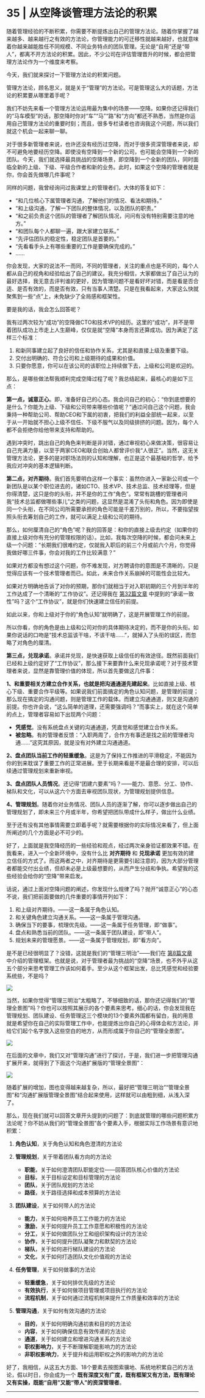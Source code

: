 # 35 | 从空降谈管理方法论的积累
随着管理经验的不断积累，你需要不断提炼出自己的管理方法论。随着你掌握了越来越多、越来越行之有效的方法论，你管理能力的可迁移性就越来越好，也就意味着你越来越能胜任不同规模、不同业务特点的团队管理。无论是“自用”还是“带人”，都离不开方法论的积累。因此，不少公司在评估管理晋升的时候，都会把管理方法论作为一个维度来考察。

今天，我们就来探讨一下管理方法论的积累问题。

管理方法论，顾名思义，就是关于“管理”的方法论。可是管理这么大的话题，方法论的积累要从哪里着手呢？

我们不妨先来看一个管理方法论运用最为集中的场景——空降。如果你还记得我们的“马车模型”的话，那空降时你对“车”“马”“路”和“方向”都还不熟悉，当然是你运用自己管理方法论的重要时刻；而且，很多专栏读者也咨询我这个问题，所以我们就这个机会一起来聊一聊。

对于很多新管理者来说，也许还没有经历过空降，而对于很多资深管理者来说，却不可避免地要经历空降。即使没有空降到一个新的公司，也可能会空降到一个新的团队。今天，我们就选择最具挑战的空降场景，即空降到一个全新的团队，同时面临全新的上级、下级、平级合作者和新的业务。此时，如果这个空降的管理者就是你，你会首先做哪几件事呢？

同样的问题，我曾经询问过我课堂上的管理者们，大体的答复如下：

- “和几位核心下属管理者沟通，了解他们的情况、看法和期待。”
- “和上级沟通，了解一下团队的整体情况，以及团队的职责。”
- “和之前负责这个团队的管理者了解团队情况，问问有没有特别需要注意的地方。”
- “和团队每个人都聊一遍，跟大家建立联系。”
- “先评估团队的稳定性，稳定团队是首要的。”
- “先看看手头上有哪些重要的工作是要确保完成的。”
- ……

你会发现，大家的说法不一而同，不同的管理者，关注的重点也是不同的，每个人都从自己的视角和经验给出了自己的建议。我充分相信，大家都做出了自己认为的最好选择，我无意去评判谁的更好，因为管理问题不是看好坏对错，而是看是否合适、是否有效的，而是否有效，只有当事人清楚。只是在我看起来，大家这么快就聚焦到一些“点”上，未免缺少了全局感和框架性。

要是我的话，我会怎么回答呢？

我有过两次较为“成功”的空降做CTO和技术VP的经历。这里的“成功”，并不是带着团队成功上市走上人生巅峰，仅仅是就“空降”本身而言还算成功。因为满足了这样三个标准：

1. 和新同事建立起了良好的信任和协作关系，尤其是和直接上级及重要下级。
2. 交付出明确的、符合公司和上级期待的成果和价值。
3. 只要你愿意，你可以在该公司的该职位上持续做下去，上级和公司是欢迎的。

那么，是哪些做法帮我顺利完成空降过程了呢？我总结起来，最核心的是如下三点：

**第一点，诚意正心**。即，准备好自己的心态。我会问自己的初心：“你到底想要的是什么？你能为上级、下级和公司带来哪些价值呢？”通过问自己这个问题，我会秉持一种帮助公司、帮助CEO和下属的初衷，把我们的利益全部统一起来，以至于从一开始就不担心上级不信任、下级不服气以及同级排挤的问题。因为，每个人都不会拒绝你给他带来支持和帮助的。

遇到冲突时，跳出自己的角色来判断是非对错，通过审视初心来做决策，很容易让自己充满力量，以至于两家CEO和联合创始人都曾评价我“人很正”。当然，这无关管理方法论，更多的是对职场法则的认知和理解，也正是这个最基础的哲学，给予我应对冲突的基本逻辑判断。

**第二点，对齐期待**。我们首先要明白这样一个事实：虽然你进入一家新公司或一个新团队是以某个职位进去的，诸如CTO、技术VP、技术总监、技术经理等，但是你得清楚，这只是你的头衔，并不是你的工作“角色”。常常有跳槽的管理者问我“技术总监都做哪些事儿”之类的问题，这显然是混淆了头衔和角色。因为即使是同一个头衔，在不同公司所需要承担的角色可能是千差万别的，所以，不要指望按照头衔去筹划自己的工作，就可以满足上级和公司的期待。

那么，如何厘清自己的“角色”呢？我的回答是：和你的直接上级去约定（如果你的直接上级对你有充分的管理权限的话）。比如，我每次空降的时候，都会问未来上级一个问题：“长期我们很难约定，仅就我入职后的前三个月或前六个月，你觉得我做好哪三件事，你会对我的工作比较满意？”

如果对方都没有想过这个问题，你不难发现，对方聘请你的意图是不清晰的，只是觉得应该有一个技术管理者而已。如此，未来合作关系崩掉的可能性会比较大。

如果对方明确地告诉了对你的预期，那你们就相当于对入职初期的三个月到半年的工作达成了一个清晰的“工作协议”。还记得我在 [第32篇文章](https://time.geekbang.org/column/article/42770) 中提到的“承诺一致性”吗？这个“工作协议”，就是你们快速建立信任的前提。

如此以来，你和上级对于你的“角色认知”就明确了，这是开展管理工作的前提。

所以你看，你的角色是由上级和公司对你的具体期待决定的，而不是你的头衔。如果你说话的口吻是“技术总监该干啥，不该干啥……”，就掉入了头衔的误区，而忽略了对角色的厘清。

**第三点，兑现承诺**。承诺并兑现，是快速获取上级信任的有效途径。既然前面我们已经和上级约定好了“工作协议”，那么接下来要靠什么来兑现承诺呢？对于技术管理者来说，显然是靠管理价值的体现，所以首先要做这几件事：

**1、和重要相关方建立合作关系，也就是把沟通通道先建起来**。比如直接上级、核心下级、重要合作平级等。如果说我们前面搞定的角色认知问题，是管理的前提；那么现在搞定的沟通问题，则是管理工作的载体。而建立沟通通道，则又是沟通的前提。你也许会说，“这么简单的道理，还需要强调吗？”而事实上，就在这个简单的点上，管理者容易如下出现两个问题：

- **凭感觉**。没有系统盘点关键的沟通通道，凭直觉和感觉建立合作关系。
- **被忽略**。有的管理者反馈：“入职两周了，合作方有事还是找之前的管理者沟通……”这究其原因，就是没有对外建立沟通通道。

**2、盘点团队当前工作的轻重缓急**。这是为了保持工作推进的平滑稳定，不能因为你的到来耽误了重要工作的正常进展。至于长期来看是不是最合理的安排，可以后续通过管理规划来重新审视。

**3、盘点团队人员情况**。还记得“团建六要素”吗？——能力、意愿、分工、协作、梯队和文化，可以从这六个方面去审视团队现状，为管理规划提供信息。

**4、管理规划**。随着你对业务情况、团队人员的逐渐了解，你可以逐步做出自己的管理规划了，即未来三个月或半年，你希望把团队带成什么样子，做出什么业绩。

至于还有没有其他事情需要立即着手呢？就需要根据你的实际情况来看了，但上面所阐述的几个方面是必不可少的。

好了，上面就是我空降经历的一些经验和观点，经过两次亲身验证都效果不错。在我看来，进入一个全新环境中，没有什么比 **对齐期待** 和 **兑现承诺** 更加有效的建立信任的方式了。而这两者之中，对齐期待是更需要引起注意的，因为大部分管理者都能交付出业绩，但却未必是上级最想要的，从而产生分歧和争执。希望我的这些经验会给你的“空降”带来启发。

话说，通过上面对空降问题的阐述，你发现什么规律了吗？抛开“诚意正心”的心态不说，我们把前面要做的几件重要的事情开列如下：

1. 和上级对齐期待。——这一条属于角色认知。
2. 和关键角色建立沟通关系。——这一条属于管理沟通。
3. 确保当下的要事，梳理优先级。——这一条属于任务管理，即“做事”。
4. 盘点和熟悉当前的团队。——这一条属于团队建设，即“带人”。
5. 规划未来的管理愿景。——这一条属于管理规划，即“看方向”。

是不是已经很明显了？没错，这就是我们的“管理三明治”——我们在 [第8篇文章](https://time.geekbang.org/column/article/14534) 中介绍的管理框架。也就是说，对于管理者最为挑战的“空降”场景，也不外乎从这五个部分来思考管理工作该如何着手。至少从这个框架出发，总比凭感觉和经验要系统些，不是吗？

![](images/64689/de577fbff7533d6746ce9544cf674ae8.png)

当然，如果你觉得“管理三明治”太粗略了，不够细致的话，那你还记得我们的“管理全景图”吗？你也可以按照其展示的各个要素来思考。细心的话，你会发现我在管理规划、团队建设、任务管理这三个模块的13个要素外围都有留白，我的用意就是希望你在自己的实际管理工作中，也能提炼出你自己的心得体会和方法论，并给它们起个名字放入这些空白的地方，从而形成属于你自己的“管理全景图”。

![](images/64689/bdf3a3c6a4d0e50b6c65dcdee7eb6dc1.png)

在后面的文章中，我们又对“管理沟通”进行了探讨，于是，我们进一步把管理沟通扩展开来，就得到了下面这个沟通扩展版的“管理全景图”：

![](images/64689/67a4159cabd32da3da23a9a0ef378495.png)

随着扩展的增加，图也变得越来越复杂，所以，最好把“管理三明治”“管理全景图”和“沟通扩展版管理全景图”结合起来使用，这样就可以由粗到细，从浅入深了。

那么，现在我们就可以回答文章开头提到的问题了：到底就管理的哪些问题积累方法论呢？你不妨从我们的“管理全景图”各个要素入手，根据实际工作场景有意识地积累：

1. **角色认知**，关于角色认知和角色澄清的方法论

2. **管理规划**，关于带着团队看方向的方法论
   - **职能**，关于如何澄清团队职能定位——回答团队核心价值的方法论
   - **目标**，关于目标设定和目标管理的方法论
   - **团队**，关于团队规划的方法论
   - **路径**，关于路径选择和成本预算的方法论
3. **团队建设**，关于如何带人的方法论
   - **能力**，关于如何培养员工工作能力的方法论
   - **激励**，关于如何提升员工工作意愿和积极性的方法论
   - **分工**，关于如何做团队分工和组织架构设计的方法论
   - **协作**，关于如何提升团队凝聚力和默契的方法论
   - **梯队**，关于如何进行梯队建设的方法论
   - **文化**，关于如何打造团队文化价值观的方法论
4. **任务管理**，关于如何做事的方法论
   - **轻重缓急**，关于如何排优先级的方法论
   - **有效执行**，关于如何做项目管理或项目执行的方法论
   - **流程机制**，关于如何通过流程机制来提升工作质量和效率的方法论
5. **管理沟通**，关于如何有效沟通的方法论
   - **目的**，关于如何明确沟通初衷和目的的方法论
   - **内容**，关于如何确保信息有效传递的方法论
   - **通道**，关于如何建立和增进沟通关系的方法论
   - **职权影响力**，关于不断理解职能影响力的方法论
   - **非职权影响力**，关于提升和运用职权之外的影响力的方法论

好了，我相信，从这五大方面、18个要素去按图索骥地、系统地积累自己的方法论，假以时日，你会成为一个 **既有深度又有广度，既有框架又有方法，既有理论又有实操，既能“自用”又能“带人”的资深管理者**。

* * *